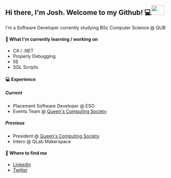## Hi there, I'm Josh. Welcome to my Github! 💻<img src="https://media.giphy.com/media/TJa4WihHukjOgbSep1/giphy.gif" width="40" height="30">

I'm a Software Developer currently studying BSc Computer Science @ QUB

#### 🌱 What I'm currently learning /  working on

* C# / .NET
* Properly Debugging
* IIS
* SQL Scripts

#### 💻 Experience

##### Current

* Placement Software Developer @ ESO
* Events Team @ [Queen's Computing Society](https://github.com/QCSQUB)

##### Previous

* President @ [Queen's Computing Society](https://github.com/QCSQUB)
* Intern @ QLab Makerspace

#### 🚀 Where to find me

* [LinkedIn](https://www.linkedin.com/in/josh-beatty)
* [Twitter](https://twitter.com/josh_bty)
